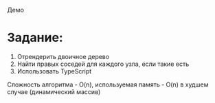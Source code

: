 Демо

# Задание:
1. Отрендерить двоичное дерево
2. Найти правых соседей для каждого узла, если такие есть
3. Использовать TypeScript

Сложность алгоритма - O(n), используемая память - O(n) в худшем случае (динамический массив)
